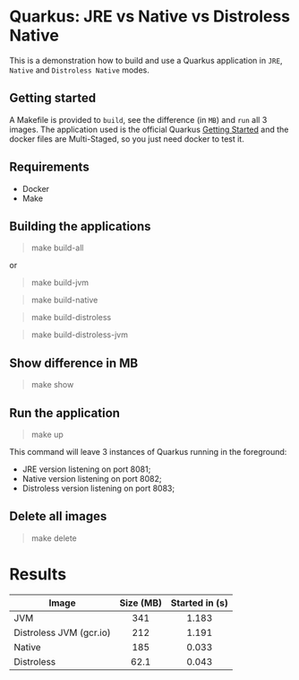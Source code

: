 # Quarkus: JRE vs Native vs Distroless Native

This is a demonstration how to build and use a Quarkus application in `JRE`, `Native` and `Distroless Native` modes.

## Getting started

A Makefile is provided to `build`, see the difference (in `MB`) and `run` all 3 images. The application used is the official Quarkus [Getting Started](https://quarkus.io/guides/getting-started) and the docker files are Multi-Staged, so you just need docker to test it. 

## Requirements

- Docker
- Make

## Building the applications

> make build-all

or

> make build-jvm

> make build-native

> make build-distroless

> make build-distroless-jvm

## Show difference in MB

> make show

## Run the application

> make up

This command will leave 3 instances of Quarkus running in the foreground: 
* JRE version listening on port 8081;
* Native version listening on port 8082;
* Distroless version listening on port 8083; 

## Delete all images

> make delete

# Results

| Image | Size (MB) | Started in (s) |
| --- | :---: | :---: |
| JVM | 341 | 1.183 |
| Distroless JVM (gcr.io) | 212 | 1.191 |
| Native | 185 | 0.033 |
| Distroless | 62.1 | 0.043 |
